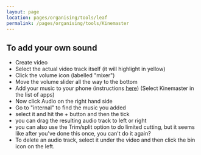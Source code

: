 ```yaml
---
layout: page
location: pages/organising/tools/leaf
permalink: /pages/organising/tools/Kinemaster
---
```


## To add your own sound

- Create video
- Select the actual video track itself (it will highlight in yellow)
- Click the volume icon (labelled "mixer") 
- Move the volume slider all the way to the bottom
- Add your music to your phone (instructions [here](/pages/organising/tools/iPhone#add-your-own-music-files-to-your-iphone-using-itunes)) (Select Kinemaster in the list of apps)
- Now click Audio on the right hand side
- Go to "internal" to find the music you added
- select it and hit the + button and then the tick
- you can drag the resulting audio track to left or right
- you can also use the Trim/split option to do limited cutting, but it seems like after you've done this once, you can't do it again?
- To delete an audio track, select it under the video and then click the bin icon on the left.